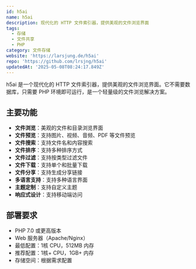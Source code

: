 ```yaml
---
id: h5ai
name: h5ai
description: 现代化的 HTTP 文件索引器，提供美观的文件浏览界面
tags:
  - 存储
  - 文件共享
  - PHP
category: 文件存储
website: 'https://larsjung.de/h5ai'
repo: 'https://github.com/lrsjng/h5ai'
updatedAt: '2025-05-08T08:24:17.849Z'
---
```


h5ai 是一个现代化的 HTTP 文件索引器，提供美观的文件浏览界面。它不需要数据库，只需要 PHP 环境即可运行，是一个轻量级的文件浏览解决方案。

## 主要功能

- **文件浏览**：美观的文件和目录浏览界面
- **文件预览**：支持图片、视频、音频、PDF 等文件预览
- **文件搜索**：支持文件名和内容搜索
- **文件排序**：支持多种排序方式
- **文件过滤**：支持按类型过滤文件
- **文件下载**：支持单个和批量下载
- **文件分享**：支持生成分享链接
- **多语言支持**：支持多种语言界面
- **主题定制**：支持自定义主题
- **响应式设计**：支持移动端访问

## 部署要求

- PHP 7.0 或更高版本
- Web 服务器（Apache/Nginx）
- 最低配置：1核 CPU，512MB 内存
- 推荐配置：1核+ CPU，1GB+ 内存
- 存储空间：根据需求配置 
